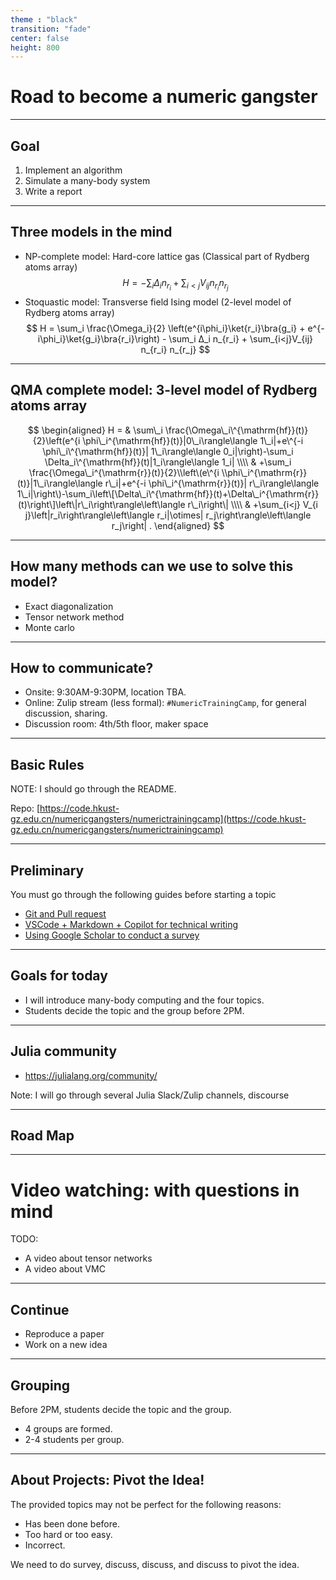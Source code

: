 ```yaml
---
theme : "black"
transition: "fade"
center: false
height: 800
---
```

<style>
    .reveal h1, .reveal h2, .reveal h3, .reveal h4, .reveal h5 {
                  text-transform: none;
		  }
    .reveal p {
        text-align: left;
    }
    .reveal ul {
        display: block;
    }
    .reveal ol {
        display: block;
    }
    .reveal p:has(> img){
        text-align: center;
    }
    h3 {
        border-bottom: 2px solid yellow;
        padding: 10px;
    }
</style>

# Road to become a numeric gangster

---

## Goal

1. Implement an algorithm
2. Simulate a many-body system
3. Write a report

---

## Three models in the mind

- NP-complete model: Hard-core lattice gas (Classical part of Rydberg atoms array)
    $$
    H = - \sum_i Δ_i n_{r_i} + \sum_{i<j}V_{ij} n_{r_i} n_{r_j}
    $$
- Stoquastic model: Transverse field Ising model (2-level model of Rydberg atoms array)
    $$
    H = \sum_i \frac{\Omega_i}{2} \left(e^{i\phi_i}\ket{r_i}\bra{g_i} + e^{-i\phi_i}\ket{g_i}\bra{r_i}\right) - \sum_i Δ_i n_{r_i} + \sum_{i<j}V_{ij} n_{r_i} n_{r_j}
    $$

---

## QMA complete model: 3-level model of Rydberg atoms array

$$
\begin{aligned} 
    H = & \sum\_i \frac{\Omega\_i\^{\mathrm{hf}}(t)}{2}\left(e^{i \phi\_i^{\mathrm{hf}}(t)}|0\_i\rangle\langle 1\_i|+e\^{-i \phi\_i\^{\mathrm{hf}}(t)}| 1\_i\rangle\langle 0_i|\right)-\sum_i \Delta_i\^{\mathrm{hf}}(t)|1_i\rangle\langle 1_i| \\\\
    & +\sum_i \frac{\Omega\_i^{\mathrm{r}}(t)}{2}\\left\(e\^{i \\phi\_i^{\mathrm{r}}(t)}|1\_i\rangle\langle r\_i|+e^{-i \phi\_i^{\mathrm{r}}(t)}| r\_i\rangle\langle 1\_i|\right\)-\sum_i\left\[\Delta\_i\^{\mathrm{hf}}(t)+\Delta\_i^{\mathrm{r}}(t)\right\]\left\|r\_i\right\rangle\left\langle r\_i\right\| \\\\
    & +\sum_{i<j} V_{i j}\left|r_i\right\rangle\left\langle r_i|\otimes| r_j\right\rangle\left\langle r_j\right| .
\end{aligned}
$$

---

## How many methods can we use to solve this model?
- Exact diagonalization
- Tensor network method
- Monte carlo

---

## How to communicate?

- Onsite: 9:30AM-9:30PM, location TBA.
- Online: Zulip stream (less formal): `#NumericTrainingCamp`, for general discussion, sharing.
- Discussion room: 4th/5th floor, maker space

---

## Basic Rules

NOTE: I should go through the README.

Repo: [https://code.hkust-gz.edu.cn/numericgangsters/numerictrainingcamp](https://code.hkust-gz.edu.cn/numericgangsters/numerictrainingcamp)

---

## Preliminary

You must go through the following guides before starting a topic

- [Git and Pull request](https://book.jinguo-group.science/stable/chap1/git/)
- [VSCode + Markdown + Copilot for technical writing](guides/report-writing.md)
- [Using Google Scholar to conduct a survey](guides/conduct-survey.md)

---

## Goals for today

- I will introduce many-body computing and the four topics.
- Students decide the topic and the group before 2PM.

---

## Julia community

- https://julialang.org/community/

Note: I will go through several Julia Slack/Zulip channels, discourse

---

## Road Map


---

# Video watching: with questions in mind

TODO:
- A video about tensor networks
- A video about VMC

---

## Continue

- Reproduce a paper
- Work on a new idea

---

## Grouping

Before 2PM, students decide the topic and the group.

- 4 groups are formed.
- 2-4 students per group.

---

## About Projects: Pivot the Idea!
The provided topics may not be perfect for the following reasons:
- Has been done before.
- Too hard or too easy.
- Incorrect.

We need to do survey, discuss, discuss, and discuss to pivot the idea.
